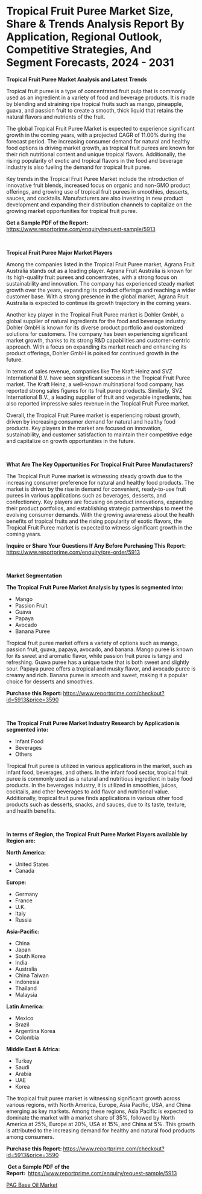 <p><h1>Tropical Fruit Puree Market Size, Share & Trends Analysis Report By Application, Regional Outlook, Competitive Strategies, And Segment Forecasts, 2024 - 2031</h1></p><p><strong>Tropical Fruit Puree Market Analysis and Latest Trends</strong></p>
<p><p>Tropical fruit puree is a type of concentrated fruit pulp that is commonly used as an ingredient in a variety of food and beverage products. It is made by blending and straining ripe tropical fruits such as mango, pineapple, guava, and passion fruit to create a smooth, thick liquid that retains the natural flavors and nutrients of the fruit.</p><p>The global Tropical Fruit Puree Market is expected to experience significant growth in the coming years, with a projected CAGR of 11.00% during the forecast period. The increasing consumer demand for natural and healthy food options is driving market growth, as tropical fruit purees are known for their rich nutritional content and unique tropical flavors. Additionally, the rising popularity of exotic and tropical flavors in the food and beverage industry is also fueling the demand for tropical fruit puree.</p><p>Key trends in the Tropical Fruit Puree Market include the introduction of innovative fruit blends, increased focus on organic and non-GMO product offerings, and growing use of tropical fruit purees in smoothies, desserts, sauces, and cocktails. Manufacturers are also investing in new product development and expanding their distribution channels to capitalize on the growing market opportunities for tropical fruit puree.</p></p>
<p><strong>Get a Sample PDF of the Report:&nbsp;</strong> <a href="https://www.reportprime.com/enquiry/request-sample/5913">https://www.reportprime.com/enquiry/request-sample/5913</a></p>
<p>&nbsp;</p>
<p><strong>Tropical Fruit Puree Major Market Players</strong></p>
<p><p>Among the companies listed in the Tropical Fruit Puree market, Agrana Fruit Australia stands out as a leading player. Agrana Fruit Australia is known for its high-quality fruit purees and concentrates, with a strong focus on sustainability and innovation. The company has experienced steady market growth over the years, expanding its product offerings and reaching a wider customer base. With a strong presence in the global market, Agrana Fruit Australia is expected to continue its growth trajectory in the coming years.</p><p>Another key player in the Tropical Fruit Puree market is Dohler GmbH, a global supplier of natural ingredients for the food and beverage industry. Dohler GmbH is known for its diverse product portfolio and customized solutions for customers. The company has been experiencing significant market growth, thanks to its strong R&D capabilities and customer-centric approach. With a focus on expanding its market reach and enhancing its product offerings, Dohler GmbH is poised for continued growth in the future.</p><p>In terms of sales revenue, companies like The Kraft Heinz and SVZ International B.V. have seen significant success in the Tropical Fruit Puree market. The Kraft Heinz, a well-known multinational food company, has reported strong sales figures for its fruit puree products. Similarly, SVZ International B.V., a leading supplier of fruit and vegetable ingredients, has also reported impressive sales revenue in the Tropical Fruit Puree market.</p><p>Overall, the Tropical Fruit Puree market is experiencing robust growth, driven by increasing consumer demand for natural and healthy food products. Key players in the market are focused on innovation, sustainability, and customer satisfaction to maintain their competitive edge and capitalize on growth opportunities in the future.</p></p>
<p>&nbsp;</p>
<p><strong>What Are The Key Opportunities For Tropical Fruit Puree Manufacturers?</strong></p>
<p><p>The Tropical Fruit Puree market is witnessing steady growth due to the increasing consumer preference for natural and healthy food products. The market is driven by the rise in demand for convenient, ready-to-use fruit purees in various applications such as beverages, desserts, and confectionery. Key players are focusing on product innovations, expanding their product portfolios, and establishing strategic partnerships to meet the evolving consumer demands. With the growing awareness about the health benefits of tropical fruits and the rising popularity of exotic flavors, the Tropical Fruit Puree market is expected to witness significant growth in the coming years.</p></p>
<p><strong>Inquire or Share Your Questions If Any Before Purchasing This Report:</strong> <a href="https://www.reportprime.com/enquiry/pre-order/5913">https://www.reportprime.com/enquiry/pre-order/5913</a></p>
<p>&nbsp;</p>
<p><strong>Market Segmentation</strong></p>
<p><strong>The Tropical Fruit Puree Market Analysis by types is segmented into:</strong></p>
<p><ul><li>Mango</li><li>Passion Fruit</li><li>Guava</li><li>Papaya</li><li>Avocado</li><li>Banana Puree</li></ul></p>
<p><p>Tropical fruit puree market offers a variety of options such as mango, passion fruit, guava, papaya, avocado, and banana. Mango puree is known for its sweet and aromatic flavor, while passion fruit puree is tangy and refreshing. Guava puree has a unique taste that is both sweet and slightly sour. Papaya puree offers a tropical and musky flavor, and avocado puree is creamy and rich. Banana puree is smooth and sweet, making it a popular choice for desserts and smoothies.</p></p>
<p><strong>Purchase this Report:&nbsp;</strong><a href="https://www.reportprime.com/checkout?id=5913&price=3590">https://www.reportprime.com/checkout?id=5913&price=3590</a></p>
<p>&nbsp;</p>
<p><strong>The Tropical Fruit Puree Market Industry Research by Application is segmented into:</strong></p>
<p><ul><li>Infant Food</li><li>Beverages</li><li>Others</li></ul></p>
<p><p>Tropical fruit puree is utilized in various applications in the market, such as infant food, beverages, and others. In the infant food sector, tropical fruit puree is commonly used as a natural and nutritious ingredient in baby food products. In the beverages industry, it is utilized in smoothies, juices, cocktails, and other beverages to add flavor and nutritional value. Additionally, tropical fruit puree finds applications in various other food products such as desserts, snacks, and sauces, due to its taste, texture, and health benefits.</p></p>
<p>&nbsp;</p>
<p><strong>In terms of Region, the Tropical Fruit Puree Market Players available by Region are:</strong></p>
<p>
    <p> <strong> North America: </strong>
        <ul>
            <li>United States</li>
            <li>Canada</li>
        </ul>
        </p> 
    <p> <strong> Europe: </strong>
        <ul>
            <li>Germany</li>
            <li>France</li>
            <li>U.K.</li>
            <li>Italy</li>
            <li>Russia</li>
        </ul>
        </p> 
    <p> <strong> Asia-Pacific: </strong>
        <ul>
            <li>China</li>
            <li>Japan</li>
            <li>South Korea</li>
            <li>India</li>
            <li>Australia</li>
            <li>China Taiwan</li>
            <li>Indonesia</li>
            <li>Thailand</li>
            <li>Malaysia</li>
        </ul>
        </p> 
    <p> <strong> Latin America: </strong>
        <ul>
            <li>Mexico</li>
            <li>Brazil</li>
            <li>Argentina Korea</li>
            <li>Colombia</li>
        </ul>
        </p> 
    <p> <strong> Middle East & Africa: </strong>
        <ul>
            <li>Turkey</li>
            <li>Saudi</li>
            <li>Arabia</li>
            <li>UAE</li>
            <li>Korea</li>
        </ul>
    </p>
    </p>
<p><p>The tropical fruit puree market is witnessing significant growth across various regions, with North America, Europe, Asia Pacific, USA, and China emerging as key markets. Among these regions, Asia Pacific is expected to dominate the market with a market share of 35%, followed by North America at 25%, Europe at 20%, USA at 15%, and China at 5%. This growth is attributed to the increasing demand for healthy and natural food products among consumers.</p></p>
<p><strong>Purchase this Report: </strong><a href="https://www.reportprime.com/checkout?id=5913&price=3590">https://www.reportprime.com/checkout?id=5913&price=3590</a></p>
<p>&nbsp;<strong>Get a Sample PDF of the Report:&nbsp;&nbsp;</strong><a href="https://www.reportprime.com/enquiry/request-sample/5913">https://www.reportprime.com/enquiry/request-sample/5913</a></p>
<p><strong></strong></p>
<p><p><a href="https://full-wildebeest-80b.notion.site/PAG-Base-Oil-Market-Growth-Market-Trends-COVID-19-Impact-and-Forecasts-for-period-from-2024-203-c171ed84a93443b9bbe7b235252e7016">PAG Base Oil Market</a></p></p>